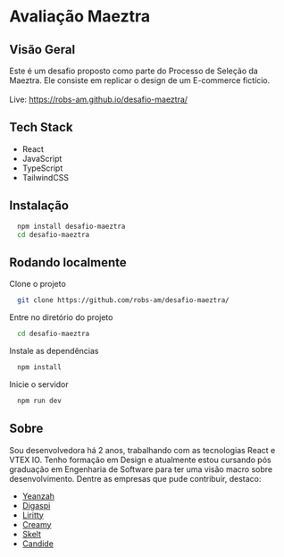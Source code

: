   # Avaliação Maeztra

## Visão Geral
Este é um desafio proposto como parte do Processo de Seleção da Maeztra. Ele consiste em replicar o design de um E-commerce fictício. <br><br>
Live: https://robs-am.github.io/desafio-maeztra/

## Tech Stack
  - React
 - JavaScript
 - TypeScript
 - TailwindCSS

## Instalação

```bash
  npm install desafio-maeztra
  cd desafio-maeztra
```
    
## Rodando localmente

Clone o projeto

```bash
  git clone https://github.com/robs-am/desafio-maeztra/
```

Entre no diretório do projeto

```bash
  cd desafio-maeztra
```

Instale as dependências

```bash
  npm install
```

Inicie o servidor

```bash
  npm run dev
```



## Sobre 

Sou desenvolvedora há 2 anos, trabalhando com as tecnologias React e VTEX IO. Tenho formação em Design e atualmente estou cursando pós graduação em Engenharia de Software para ter uma visão macro sobre desenvolvimento. Dentre as empresas que pude contribuir, destaco:


- [Yeanzah](www.yeanzah.com.br )
- [Digaspi](www.digaspi.com.br )
- [Liritty](www.liritty.com.br )
- [Creamy](https://www.creamy.com.br)
- [Skelt](www.skelt.com.br )
- [Candide](https://www.candide.com.br)

